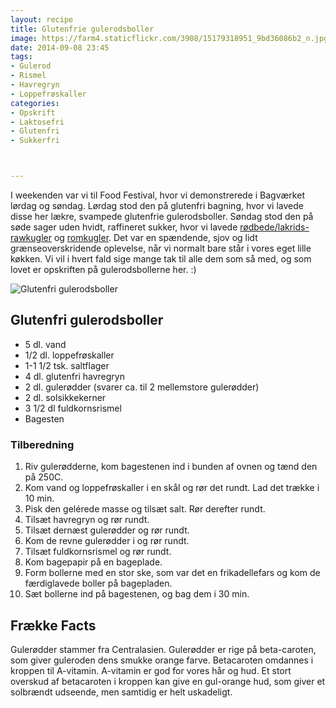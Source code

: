 ```yaml
---
layout: recipe
title: Glutenfrie gulerodsboller
image: https://farm4.staticflickr.com/3908/15179318951_9bd36086b2_n.jpg
date: 2014-09-08 23:45
tags:
- Gulerod
- Rismel
- Havregryn
- Loppefrøskaller
categories:
- Opskrift
- Laktosefri
- Glutenfri
- Sukkerfri



---
```


I weekenden var vi til Food Festival, hvor vi demonstrerede i Bagværket lørdag og søndag. Lørdag stod den på glutenfri bagning, hvor vi lavede disse her lækre, svampede glutenfrie gulerodsboller. Søndag stod den på søde sager uden hvidt, raffineret sukker, hvor vi lavede [rødbede/lakrids-rawkugler](http://www.femmefood.com/2014/03/roedbede-lakrids-rawkugler/) og [romkugler](http://www.femmefood.com/2014/05/rom-troefler/). 
Det var en spændende, sjov og lidt grænseoverskridende oplevelse, når vi normalt bare står i vores eget lille køkken. Vi vil i hvert fald sige mange tak til alle dem som så med, og som lovet er opskriften på gulerodsbollerne her. :)

![Glutenfri gulerodsboller](https://farm4.staticflickr.com/3908/15179318951_9bd36086b2_z.jpg) 


## Glutenfri gulerodsboller
- 5 dl. vand
- 1/2 dl. loppefrøskaller
- 1-1 1/2 tsk. saltflager
- 4 dl. glutenfri havregryn
- 2 dl. gulerødder (svarer ca. til 2 mellemstore gulerødder)
- 2 dl. solsikkekerner
- 3 1/2 dl fuldkornsrismel
- Bagesten



### Tilberedning
1. Riv gulerødderne, kom bagestenen ind i bunden af ovnen og tænd den på 250C.
2. Kom vand og loppefrøskaller i en skål og rør det rundt. Lad det trække i 10 min.
3. Pisk den gelérede masse og tilsæt salt. Rør derefter rundt.
4. Tilsæt havregryn og rør rundt.
5. Tilsæt dernæst gulerødder og rør rundt.
6. Kom de revne gulerødder i og rør rundt.
7. Tilsæt fuldkornsrismel og rør rundt.
8. Kom bagepapir på en bageplade.
9. Form bollerne med en stor ske, som var det en frikadellefars og kom de færdiglavede boller på bagepladen.
10. Sæt bollerne ind på bagestenen, og bag dem i 30 min.










## Frække Facts
Gulerødder stammer fra Centralasien. Gulerødder er rige på beta-caroten, som giver guleroden dens smukke orange farve. Betacaroten omdannes i kroppen til A-vitamin. A-vitamin er god for vores hår og hud. Et stort overskud af betacaroten i kroppen kan give en gul-orange hud, som giver et solbrændt udseende, men samtidig er helt uskadeligt.